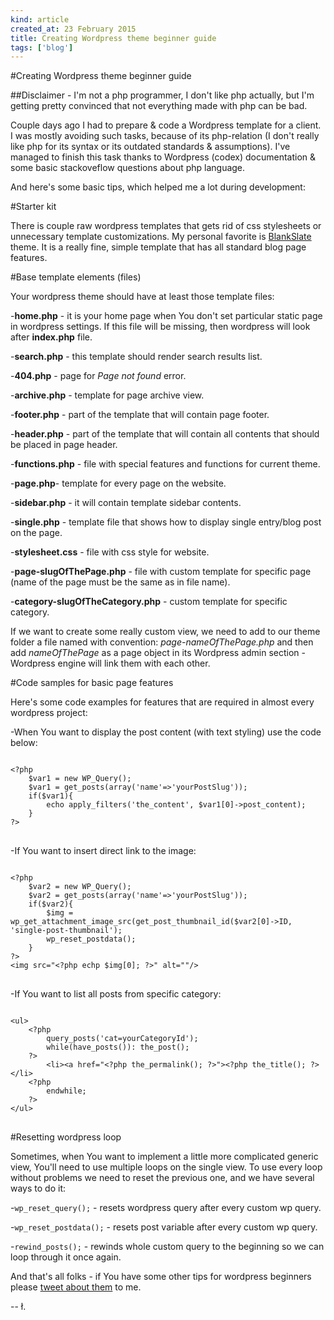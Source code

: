 ```yaml
---
kind: article
created_at: 23 February 2015
title: Creating Wordpress theme beginner guide
tags: ['blog']
---
```


#Creating Wordpress theme beginner guide

##Disclaimer - I'm not a php programmer, I don't like php actually, but I'm getting pretty convinced that not everything made with php can be bad.

Couple days ago I had to prepare & code a Wordpress template for a client. I was mostly avoiding such tasks, because of its php-relation (I don't really like php for its syntax or its outdated standards & assumptions). I've managed to finish this task thanks to Wordpress (codex) documentation & some basic stackoveflow questions about php language.

And here's some basic tips, which helped me a lot during development:

#Starter kit

There is couple raw wordpress templates that gets rid of css stylesheets or unnecessary template customizations. My personal favorite is [BlankSlate](https://wordpress.org/themes/blankslate) theme. It is a really fine, simple template that has all standard blog page features.

#Base template elements (files)

Your wordpress theme should have at least those template files:

-**home.php** - it is your home page when You don't set particular static page in wordpress settings. If this file will be missing, then wordpress will look after **index.php** file.

-**search.php** - this template should render search results list.

-**404.php** - page for *Page not found* error.

-**archive.php** - template for page archive view.

-**footer.php** - part of the template that will contain page footer.

-**header.php** - part of the template that will contain all contents that should be placed in page header.

-**functions.php** - file with special features and functions for current theme.

-**page.php**- template for every page on the website.

-**sidebar.php** - it will contain template sidebar contents.

-**single.php** - template file that shows how to display single entry/blog post on the page.

-**stylesheet.css** - file with css style for website.

-**page-slugOfThePage.php** - file with custom template for specific page (name of the page must be the same as in file name).

-**category-slugOfTheCategory.php** - custom template for specific category.

If we want to create some really custom view, we need to add to our theme folder a file named with convention: *page-nameOfThePage.php* and then add *nameOfThePage* as a page object in its Wordpress admin section - Wordpress engine will link them with each other.

#Code samples for basic page features

Here's some code examples for features that are required in almost every wordpress project:

-When You want to display the post content (with text styling) use the code below:

<pre>
<code class="php">
&lt;?php
    $var1 = new WP_Query();
    $var1 = get_posts(array('name'=>'yourPostSlug'));
    if($var1){
        echo apply_filters('the_content', $var1[0]->post_content);
    }
?>
</code>
</pre>

-If You want to insert direct link to the image:

<pre>
<code class="php">
&lt;?php
    $var2 = new WP_Query();
    $var2 = get_posts(array('name'=>'yourPostSlug'));
    if($var2){
        $img = wp_get_attachment_image_src(get_post_thumbnail_id($var2[0]->ID, 'single-post-thumbnail');
        wp_reset_postdata();
    }
?>
&lt;img src="&lt;?php echp $img[0]; ?>" alt=""/>
</code>
</pre>

-If You want to list all posts from specific category:

<pre>
<code class="php">
&lt;ul>
    &lt;?php
        query_posts('cat=yourCategoryId');
        while(have_posts()): the_post();
    ?>
        &lt;li>&lt;a href="&lt;?php the_permalink(); ?>">&lt;?php the_title(); ?></a>&lt;/li>
    &lt;?php
        endwhile;
    ?>
&lt;/ul>
</code>
</pre>

#Resetting wordpress loop

Sometimes, when You want to implement a little more complicated generic view, You'll need to use multiple loops on the single view. To use every loop without problems we need to reset the previous one, and we have several ways to do it:

-`wp_reset_query();` - resets wordpress query after every custom wp query.

-`wp_reset_postdata();` - resets post variable after every custom wp query.

-`rewind_posts();` - rewinds whole custom query to the beginning so we can loop through it once again.

And that's all folks - if You have some other tips for wordpress beginners please [tweet about them](http://twitter.com/lukaszkups) to me.

-- ł.
